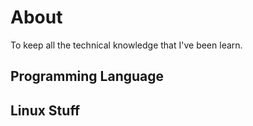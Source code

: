 # About
To keep all the technical knowledge that I've been learn.

## Programming Language

## Linux Stuff

